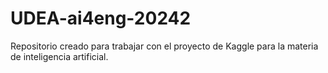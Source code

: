 # UDEA-ai4eng-20242
Repositorio creado para trabajar con el proyecto de Kaggle para la materia de inteligencia artificial.
